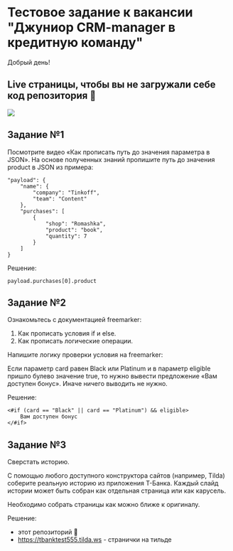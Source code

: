 # Тестовое задание к вакансии "Джуниор CRM-manager в кредитную команду"
Добрый день!

## Live страницы, чтобы вы не загружали себе код репозитория 🙊
![](https://github.com/dmsfall/tbanktesttasks/blob/main/screen.gif)

## Задание №1
Посмотрите видео «Как прописать путь до значения параметра в JSON». На основе полученных знаний пропишите путь до значения product в JSON из примера:
```
"payload": {
	"name": {
		"company": "Tinkoff",
		"team": "Content"
	},
	"purchases": [
		{
			"shop": "Romashka",
			"product": "book",
			"quantity": 7
		}
	]
}
```

Решение:
```
payload.purchases[0].product
```

## Задание №2
Ознакомьтесь с документацией freemarker:

1. Как прописать условия if и else.
2. Как прописать логические операции.

Напишите логику проверки условия на freemarker:

Если параметр card равен Black или Platinum и в параметр eligible пришло булево значение true, то нужно вывести предложение «Вам доступен бонус». Иначе ничего выводить не нужно.

Решение:
```
<#if (card == "Black" || card == "Platinum") && eligible>
	Вам доступен бонус
</#if>
```

## Задание №3
Сверстать историю.

С помощью любого доступного конструктора сайтов (например, Tilda) соберите реальную историю из приложения Т-Банка. Каждый слайд истории может быть собран как отдельная страница или как карусель.

Необходимо собрать страницы как можно ближе к оригиналу.

Решение:
- этот репозиторий 🙈
- https://tbanktest555.tilda.ws - странички на тильде
